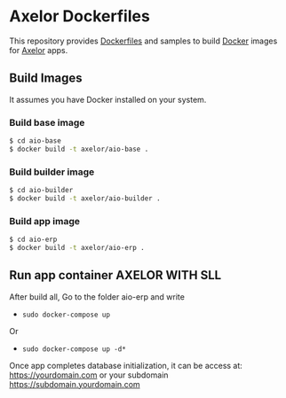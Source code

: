 # Axelor Dockerfiles

This repository provides [Dockerfiles](https://docs.docker.com/engine/reference/builder/) and samples to build [Docker](https://www.docker.com/what-docker) images for [Axelor](https://axelor.com) apps.

## Build Images

It assumes you have Docker installed on your system.

### Build base image

```sh
$ cd aio-base
$ docker build -t axelor/aio-base .
```

### Build builder image

```sh
$ cd aio-builder
$ docker build -t axelor/aio-builder .
```

### Build app image

```sh
$ cd aio-erp
$ docker build -t axelor/aio-erp .
```

## Run app container AXELOR WITH SLL

After build all, Go to the folder aio-erp and write 
* `sudo docker-compose up`

Or

* `sudo docker-compose up -d* `

Once app completes database initialization, it can be access at: https://yourdomain.com or your subdomain https://subdomain.yourdomain.com

